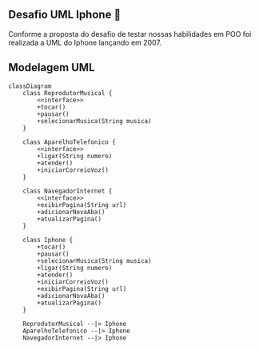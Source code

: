 ## Desafio UML Iphone 📱 

Conforme a proposta do desafio de testar nossas habilidades em POO foi realizada a UML do Iphone lançando em 2007.

## Modelagem UML
```mermaid
classDiagram
    class ReprodutorMusical {
        <<interface>>
        +tocar()
        +pausar()
        +selecionarMusica(String musica)
    }

    class AparelhoTelefonico {
        <<interface>>
        +ligar(String numero)
        +atender()
        +iniciarCorreioVoz()
    }

    class NavegadorInternet {
        <<interface>>
        +exibirPagina(String url)
        +adicionarNovaAba()
        +atualizarPagina()
    }

    class Iphone {
        +tocar()
        +pausar()
        +selecionarMusica(String musica)
        +ligar(String numero)
        +atender()
        +iniciarCorreioVoz()
        +exibirPagina(String url)
        +adicionarNovaAba()
        +atualizarPagina()
    }

    ReprodutorMusical --|> Iphone 
    AparelhoTelefonico --|> Iphone 
    NavegadorInternet --|> Iphone 
```
